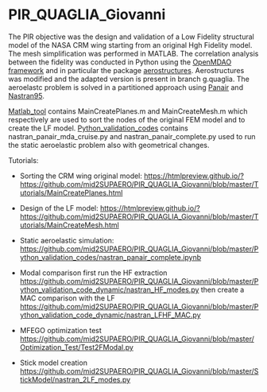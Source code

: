 # PIR_QUAGLIA_Giovanni

The PIR objective was the design and validation of a Low Fidelity structural model of the NASA CRM wing starting from an original Hgh Fidelity model.
The mesh simplification was performed in MATLAB. The correlation analysis between the fidelity was conducted in Python using the [OpenMDAO framework](https://github.com/OpenMDAO/OpenMDAO1) and in particular the package [aerostructures](https://github.com/mid2SUPAERO/aerostructures).
Aerostructures was modified and the adapted version is present in branch g.quaglia. The aeroelastc problem is solved in a partitioned approach using [Panair](http://www.pdas.com/panair.html) and [Nastran95](https://github.com/nasa/NASTRAN-95).

[Matlab_tool](https://github.com/mid2SUPAERO/PIR_QUAGLIA_Giovanni/tree/master/Matlab_tool) contains MainCreatePlanes.m and MainCreateMesh.m which respectively are used to sort the nodes of the original FEM model and to create the LF model.
[Python_validation_codes](https://github.com/mid2SUPAERO/PIR_QUAGLIA_Giovanni/tree/master/Python_validation_codes) contains nastran_panair_mda_cruise.py and nastran_panair_complete.py used to run the static aeroelastic problem also with geometrical changes.

Tutorials:

- Sorting the CRM wing original model: https://htmlpreview.github.io/?https://github.com/mid2SUPAERO/PIR_QUAGLIA_Giovanni/blob/master/Tutorials/MainCreatePlanes.html

- Design of the LF model: https://htmlpreview.github.io/?https://github.com/mid2SUPAERO/PIR_QUAGLIA_Giovanni/blob/master/Tutorials/MainCreateMesh.html

- Static aeroelastic simulation: https://github.com/mid2SUPAERO/PIR_QUAGLIA_Giovanni/blob/master/Python_validation_codes/nastran_panair_complete.ipynb

- Modal comparison
first run the HF extraction https://github.com/mid2SUPAERO/PIR_QUAGLIA_Giovanni/blob/master/Python_validation_code_dynamic/nastran_HF_modes.py
then create a MAC comparison with the LF
https://github.com/mid2SUPAERO/PIR_QUAGLIA_Giovanni/blob/master/Python_validation_code_dynamic/nastran_LFHF_MAC.py

- MFEGO optimization test
https://github.com/mid2SUPAERO/PIR_QUAGLIA_Giovanni/blob/master/Optimization_Test/Test2FModal.py

- Stick model creation
https://github.com/mid2SUPAERO/PIR_QUAGLIA_Giovanni/blob/master/StickModel/nastran_2LF_modes.py
